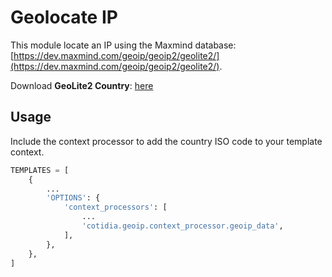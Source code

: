 # Geolocate IP

This module locate an IP using the Maxmind database: [https://dev.maxmind.com/geoip/geoip2/geolite2/](https://dev.maxmind.com/geoip/geoip2/geolite2/).

Download **GeoLite2 Country**: [here](http://geolite.maxmind.com/download/geoip/database/GeoLite2-Country.tar.gz)

## Usage

Include the context processor to add the country ISO code to your template context.

```python
TEMPLATES = [
    {
        ...
        'OPTIONS': {
            'context_processors': [
                ...
                'cotidia.geoip.context_processor.geoip_data',
            ],
        },
    },
]
```
